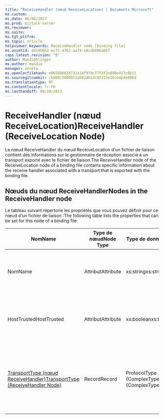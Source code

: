 ```yaml
---
title: "ReceiveHandler (nœud ReceiveLocation) | Documents Microsoft"
ms.custom: 
ms.date: 06/08/2017
ms.prod: biztalk-server
ms.reviewer: 
ms.suite: 
ms.tgt_pltfrm: 
ms.topic: article
helpviewer_keywords: ReceiveHandler node [binding file]
ms.assetid: dd105052-ec71-4762-aa74-e8cdb806a6bf
caps.latest.revision: "5"
author: MandiOhlinger
ms.author: mandia
manager: anneta
ms.openlocfilehash: e865886624731414f979c77f3f2e898e417c8b11
ms.sourcegitcommit: cb908c540d8f1a692d01dc8f313e16cb4b4e696d
ms.translationtype: MT
ms.contentlocale: fr-FR
ms.lasthandoff: 09/20/2017
---
```

# <a name="receivehandler-receivelocation-node"></a><span data-ttu-id="23b15-102">ReceiveHandler (nœud ReceiveLocation)</span><span class="sxs-lookup"><span data-stu-id="23b15-102">ReceiveHandler (ReceiveLocation Node)</span></span>
<span data-ttu-id="23b15-103">Le nœud ReceiveHandler du nœud ReceiveLocation d'un fichier de liaison contient des informations sur le gestionnaire de réception associé à un transport exporté avec le fichier de liaison.</span><span class="sxs-lookup"><span data-stu-id="23b15-103">The ReceiveHandler node of the ReceiveLocation node of a binding file contains specific information about the receive handler associated with a transport that is exported with the binding file.</span></span>  
  
## <a name="nodes-in-the-receivehandler-node"></a><span data-ttu-id="23b15-104">Nœuds du nœud ReceiveHandler</span><span class="sxs-lookup"><span data-stu-id="23b15-104">Nodes in the ReceiveHandler node</span></span>  
 <span data-ttu-id="23b15-105">Le tableau suivant répertorie les propriétés que vous pouvez définir pour ce nœud d'un fichier de liaison :</span><span class="sxs-lookup"><span data-stu-id="23b15-105">The following table lists the properties that can be set for this node of a binding file:</span></span>  
  
|<span data-ttu-id="23b15-106">**Nom**</span><span class="sxs-lookup"><span data-stu-id="23b15-106">**Name**</span></span>|<span data-ttu-id="23b15-107">**Type de nœud**</span><span class="sxs-lookup"><span data-stu-id="23b15-107">**Node Type**</span></span>|<span data-ttu-id="23b15-108">**Type de données**</span><span class="sxs-lookup"><span data-stu-id="23b15-108">**Data Type**</span></span>|<span data-ttu-id="23b15-109">**Description**</span><span class="sxs-lookup"><span data-stu-id="23b15-109">**Description**</span></span>|<span data-ttu-id="23b15-110">**Restrictions**</span><span class="sxs-lookup"><span data-stu-id="23b15-110">**Restrictions**</span></span>|<span data-ttu-id="23b15-111">**Commentaires**</span><span class="sxs-lookup"><span data-stu-id="23b15-111">**Comments**</span></span>|  
|--------------|-------------------|-------------------|---------------------|----------------------|------------------|  
|<span data-ttu-id="23b15-112">Nom</span><span class="sxs-lookup"><span data-stu-id="23b15-112">Name</span></span>|<span data-ttu-id="23b15-113">Attribut</span><span class="sxs-lookup"><span data-stu-id="23b15-113">Attribute</span></span>|<span data-ttu-id="23b15-114">xs:string</span><span class="sxs-lookup"><span data-stu-id="23b15-114">xs:string</span></span>|<span data-ttu-id="23b15-115">Spécifie le nom du gestionnaire de réception associé au transport.</span><span class="sxs-lookup"><span data-stu-id="23b15-115">Specifies the name of the receive handler associated with the transport.</span></span>|<span data-ttu-id="23b15-116">Facultatif</span><span class="sxs-lookup"><span data-stu-id="23b15-116">Not required</span></span>|<span data-ttu-id="23b15-117">Valeur par défaut : vide</span><span class="sxs-lookup"><span data-stu-id="23b15-117">Default value: empty</span></span>|  
|<span data-ttu-id="23b15-118">HostTrusted</span><span class="sxs-lookup"><span data-stu-id="23b15-118">HostTrusted</span></span>|<span data-ttu-id="23b15-119">Attribut</span><span class="sxs-lookup"><span data-stu-id="23b15-119">Attribute</span></span>|<span data-ttu-id="23b15-120">xs:boolean</span><span class="sxs-lookup"><span data-stu-id="23b15-120">xs:boolean</span></span>|<span data-ttu-id="23b15-121">Spécifie si l'hôte associé au gestionnaire de réception est approuvé.</span><span class="sxs-lookup"><span data-stu-id="23b15-121">Specifies whether the host associated with the receive handler is trusted.</span></span>|<span data-ttu-id="23b15-122">Requis</span><span class="sxs-lookup"><span data-stu-id="23b15-122">Required</span></span>|<span data-ttu-id="23b15-123">Valeur par défaut : Aucun</span><span class="sxs-lookup"><span data-stu-id="23b15-123">Default value: none</span></span><br /><br /> <span data-ttu-id="23b15-124">La valeur **true** si l’hôte est approuvé, sinon la valeur **false**.</span><span class="sxs-lookup"><span data-stu-id="23b15-124">Set to **true** if host is trusted, otherwise set to **false**.</span></span>|  
|[<span data-ttu-id="23b15-125">TransportType (nœud ReceiveHandler)</span><span class="sxs-lookup"><span data-stu-id="23b15-125">TransportType (ReceiveHandler Node)</span></span>](../core/transporttype-receivehandler-node.md)|<span data-ttu-id="23b15-126">Record</span><span class="sxs-lookup"><span data-stu-id="23b15-126">Record</span></span>|<span data-ttu-id="23b15-127">ProtocolType (ComplexType)</span><span class="sxs-lookup"><span data-stu-id="23b15-127">ProtocolType (ComplexType)</span></span>|<span data-ttu-id="23b15-128">Spécifie le type de transport, qui correspond également au nom de l'adaptateur utilisé avec ce gestionnaire de réception.</span><span class="sxs-lookup"><span data-stu-id="23b15-128">Specifies the transport type, which is also the name of the adapter used with this receive handler.</span></span>|<span data-ttu-id="23b15-129">Requis</span><span class="sxs-lookup"><span data-stu-id="23b15-129">Required</span></span>|<span data-ttu-id="23b15-130">Valeur par défaut : Aucun</span><span class="sxs-lookup"><span data-stu-id="23b15-130">Default value: none</span></span>|